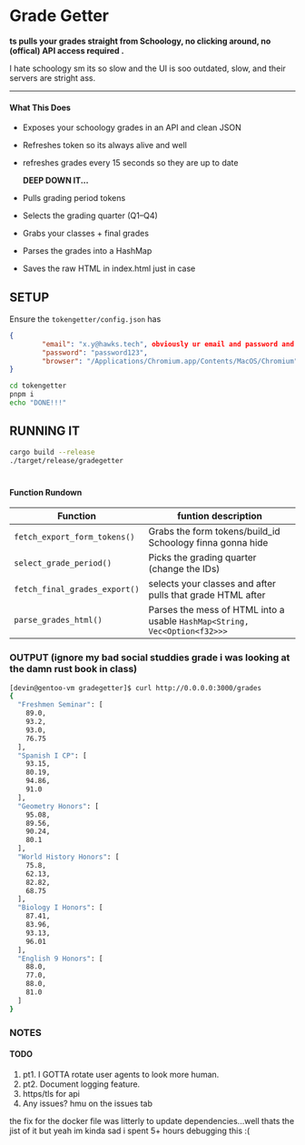 # Grade Getter

**ts pulls your grades straight from Schoology, no clicking around, no (offical) API access required .**

I hate schoology sm its so slow and the UI is soo outdated, slow, and their servers are stright ass.

---

#### What This Does

* Exposes your schoology grades in an API and clean JSON

* Refreshes token so its always alive and well

* refreshes grades every 15 seconds so they are up to date
  
  __DEEP DOWN IT...__

* Pulls grading period tokens

* Selects the grading quarter (Q1–Q4)

* Grabs your classes + final grades

* Parses the grades into a HashMap

* Saves the raw HTML in index.html just in case

## SETUP

Ensure the `tokengetter/config.json` has

```json
{
        "email": "x.y@hawks.tech", obviously ur email and password and not this
        "password": "password123",
        "browser": "/Applications/Chromium.app/Contents/MacOS/Chromium" -- PATH TO CHROMIUM BINARY
}
```

```bash
cd tokengetter
pnpm i
echo "DONE!!!"
```

## RUNNING IT

```bash
cargo build --release
./target/release/gradegetter
```

# 

#### Function Rundown

| Function                      | funtion description                                                       |
| ----------------------------- | ------------------------------------------------------------------------- |
| `fetch_export_form_tokens()`  | Grabs the form tokens/build_id Schoology finna gonna hide                 |
| `select_grade_period()`       | Picks the grading quarter (change the IDs)                                |
| `fetch_final_grades_export()` | selects your classes and after pulls that grade HTML after                |
| `parse_grades_html()`         | Parses the mess of HTML into a usable `HashMap<String, Vec<Option<f32>>>` |

### OUTPUT (ignore my bad social studdies grade i was looking at the damn rust book in class)

```bash
[devin@gentoo-vm gradegetter]$ curl http://0.0.0.0:3000/grades
{
  "Freshmen Seminar": [
    89.0,
    93.2,
    93.0,
    76.75
  ],
  "Spanish I CP": [
    93.15,
    80.19,
    94.86,
    91.0
  ],
  "Geometry Honors": [
    95.08,
    89.56,
    90.24,
    80.1
  ],
  "World History Honors": [
    75.8,
    62.13,
    82.82,
    68.75
  ],
  "Biology I Honors": [
    87.41,
    83.96,
    93.13,
    96.01
  ],
  "English 9 Honors": [
    88.0,
    77.0,
    88.0,
    81.0
  ]
}
```

### NOTES
#### TODO
1. pt1. I GOTTA  rotate user agents to look more human.
1. pt2. Document logging feature.
3. https/tls for api
4. Any issues? hmu on the issues tab

the fix for the docker file was litterly to update dependencies...well thats the jist of it but yeah im kinda sad i spent 5+ hours debugging this :(
